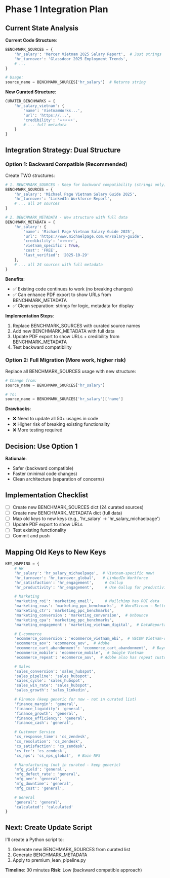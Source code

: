 # Phase 1 Integration Plan

## Current State Analysis

**Current Code Structure**:
```python
BENCHMARK_SOURCES = {
    'hr_salary': 'Mercer Vietnam 2025 Salary Report',  # Just strings
    'hr_turnover': 'Glassdoor 2025 Employment Trends',
    # ...
}

# Usage:
source_name = BENCHMARK_SOURCES['hr_salary']  # Returns string
```

**New Curated Structure**:
```python
CURATED_BENCHMARKS = {
    'hr_salary_vietnam': {
        'name': 'VietnamWorks...',
        'url': 'https://...',
        'credibility': '⭐⭐⭐⭐⭐',
        # ... full metadata
    }
}
```

## Integration Strategy: Dual Structure

### Option 1: Backward Compatible (Recommended)

Create TWO structures:

```python
# 1. BENCHMARK_SOURCES - Keep for backward compatibility (strings only)
BENCHMARK_SOURCES = {
    'hr_salary': 'Michael Page Vietnam Salary Guide 2025',
    'hr_turnover': 'LinkedIn Workforce Report',
    # ... all 24 sources
}

# 2. BENCHMARK_METADATA - New structure with full data
BENCHMARK_METADATA = {
    'hr_salary': {
        'name': 'Michael Page Vietnam Salary Guide 2025',
        'url': 'https://www.michaelpage.com.vn/salary-guide',
        'credibility': '⭐⭐⭐⭐⭐',
        'vietnam_specific': True,
        'cost': 'FREE',
        'last_verified': '2025-10-29'
    },
    # ... all 24 sources with full metadata
}
```

**Benefits**:
- ✅ Existing code continues to work (no breaking changes)
- ✅ Can enhance PDF export to show URLs from BENCHMARK_METADATA
- ✅ Clean separation: strings for logic, metadata for display

**Implementation Steps**:

1. Replace BENCHMARK_SOURCES with curated source names
2. Add new BENCHMARK_METADATA with full data
3. Update PDF export to show URLs + credibility from BENCHMARK_METADATA
4. Test backward compatibility

### Option 2: Full Migration (More work, higher risk)

Replace all BENCHMARK_SOURCES usage with new structure:

```python
# Change from:
source_name = BENCHMARK_SOURCES['hr_salary']

# To:
source_name = BENCHMARK_SOURCES['hr_salary']['name']
```

**Drawbacks**:
- ❌ Need to update all 50+ usages in code
- ❌ Higher risk of breaking existing functionality
- ❌ More testing required

## Decision: Use Option 1

**Rationale**:
- Safer (backward compatible)
- Faster (minimal code changes)
- Clean architecture (separation of concerns)

## Implementation Checklist

- [ ] Create new BENCHMARK_SOURCES dict (24 curated sources)
- [ ] Create new BENCHMARK_METADATA dict (full data)
- [ ] Map old keys to new keys (e.g., 'hr_salary' → 'hr_salary_michaelpage')
- [ ] Update PDF export to show URLs
- [ ] Test existing functionality
- [ ] Commit and push

## Mapping Old Keys to New Keys

```python
KEY_MAPPING = {
    # HR
    'hr_salary': 'hr_salary_michaelpage',  # Vietnam-specific now!
    'hr_turnover': 'hr_turnover_global',   # LinkedIn Workforce
    'hr_satisfaction': 'hr_engagement',     # Gallup
    'hr_productivity': 'hr_engagement',     # Use Gallup for productivity too

    # Marketing
    'marketing_roi': 'marketing_email',     # Mailchimp has ROI data
    'marketing_roas': 'marketing_ppc_benchmarks',  # WordStream → Better source
    'marketing_ctr': 'marketing_ppc_benchmarks',
    'marketing_conversion': 'marketing_conversion',  # Unbounce
    'marketing_cpa': 'marketing_ppc_benchmarks',
    'marketing_engagement': 'marketing_vietnam_digital',  # DataReportal

    # E-commerce
    'ecommerce_conversion': 'ecommerce_vietnam_ebi',  # VECOM Vietnam-specific!
    'ecommerce_aov': 'ecommerce_aov',  # Adobe
    'ecommerce_cart_abandonment': 'ecommerce_cart_abandonment',  # Baymard
    'ecommerce_mobile': 'ecommerce_mobile',  # Google Vietnam
    'ecommerce_repeat': 'ecommerce_aov',  # Adobe also has repeat customer data

    # Sales
    'sales_conversion': 'sales_hubspot',
    'sales_pipeline': 'sales_hubspot',
    'sales_cycle': 'sales_hubspot',
    'sales_win_rate': 'sales_hubspot',
    'sales_growth': 'sales_linkedin',

    # Finance (keep generic for now - not in curated list)
    'finance_margin': 'general',
    'finance_liquidity': 'general',
    'finance_growth': 'general',
    'finance_efficiency': 'general',
    'finance_cash': 'general',

    # Customer Service
    'cs_response_time': 'cs_zendesk',
    'cs_resolution': 'cs_zendesk',
    'cs_satisfaction': 'cs_zendesk',
    'cs_fcr': 'cs_zendesk',
    'cs_nps': 'cs_nps_global',  # Bain NPS

    # Manufacturing (not in curated - keep generic)
    'mfg_yield': 'general',
    'mfg_defect_rate': 'general',
    'mfg_oee': 'general',
    'mfg_downtime': 'general',
    'mfg_cost': 'general',

    # General
    'general': 'general',
    'calculated': 'calculated'
}
```

## Next: Create Update Script

I'll create a Python script to:
1. Generate new BENCHMARK_SOURCES from curated list
2. Generate BENCHMARK_METADATA
3. Apply to premium_lean_pipeline.py

**Timeline**: 30 minutes
**Risk**: Low (backward compatible approach)

